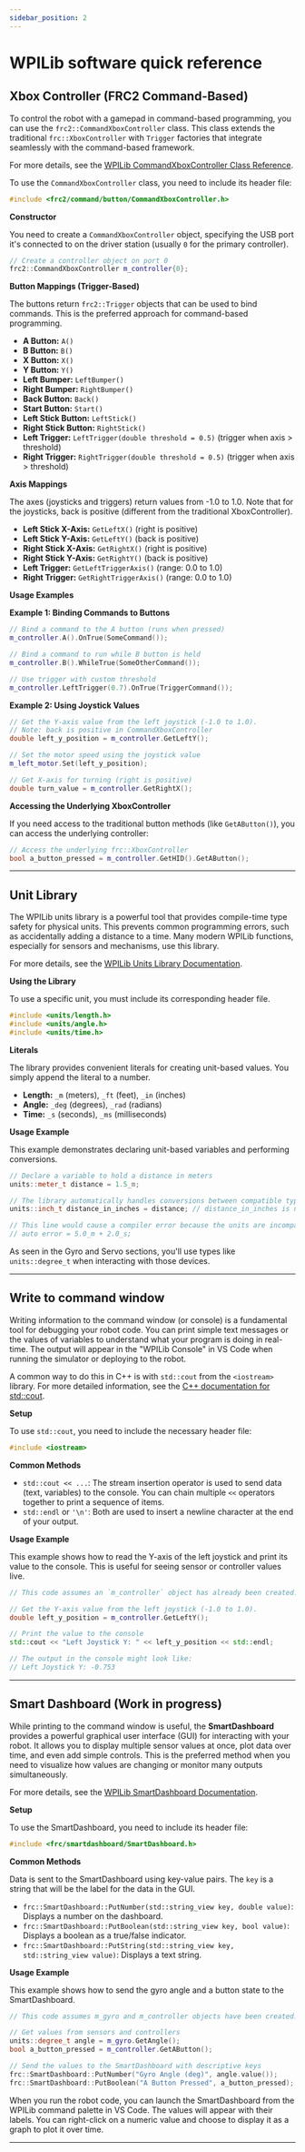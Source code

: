 ```yaml
---
sidebar_position: 2
---
```

# WPILib software quick reference

## Xbox Controller (FRC2 Command-Based)

 To control the robot with a gamepad in command-based programming, you can use the `frc2::CommandXboxController` class. This class extends the traditional `frc::XboxController` with `Trigger` factories that integrate seamlessly with the command-based framework.

 For more details, see the [WPILib CommandXboxController Class Reference](https://github.wpilib.org/allwpilib/docs/release/cpp/classfrc2_1_1_command_xbox_controller.html).

 To use the `CommandXboxController` class, you need to include its header file:

 ```cpp
 #include <frc2/command/button/CommandXboxController.h>
 ```

 **Constructor**

 You need to create a `CommandXboxController` object, specifying the USB port it's connected to on the driver station (usually `0` for the primary controller).

 ```cpp
 // Create a controller object on port 0
 frc2::CommandXboxController m_controller{0};
 ```

 **Button Mappings (Trigger-Based)**

 The buttons return `frc2::Trigger` objects that can be used to bind commands. This is the preferred approach for command-based programming.

 *   **A Button:** `A()`
 *   **B Button:** `B()`
 *   **X Button:** `X()`
 *   **Y Button:** `Y()`
 *   **Left Bumper:** `LeftBumper()`
 *   **Right Bumper:** `RightBumper()`
 *   **Back Button:** `Back()`
 *   **Start Button:** `Start()`
 *   **Left Stick Button:** `LeftStick()`
 *   **Right Stick Button:** `RightStick()`
 *   **Left Trigger:** `LeftTrigger(double threshold = 0.5)` (trigger when axis > threshold)
 *   **Right Trigger:** `RightTrigger(double threshold = 0.5)` (trigger when axis > threshold)

 **Axis Mappings**

 The axes (joysticks and triggers) return values from -1.0 to 1.0. Note that for the joysticks, back is positive (different from the traditional XboxController).

 *   **Left Stick X-Axis:** `GetLeftX()` (right is positive)
 *   **Left Stick Y-Axis:** `GetLeftY()` (back is positive)
 *   **Right Stick X-Axis:** `GetRightX()` (right is positive)
 *   **Right Stick Y-Axis:** `GetRightY()` (back is positive)
 *   **Left Trigger:** `GetLeftTriggerAxis()` (range: 0.0 to 1.0)
 *   **Right Trigger:** `GetRightTriggerAxis()` (range: 0.0 to 1.0)

 **Usage Examples**

 **Example 1: Binding Commands to Buttons**
 ```cpp
 // Bind a command to the A button (runs when pressed)
 m_controller.A().OnTrue(SomeCommand());

 // Bind a command to run while B button is held
 m_controller.B().WhileTrue(SomeOtherCommand());

 // Use trigger with custom threshold
 m_controller.LeftTrigger(0.7).OnTrue(TriggerCommand());
 ```

 **Example 2: Using Joystick Values**
 ```cpp
 // Get the Y-axis value from the left joystick (-1.0 to 1.0).
 // Note: back is positive in CommandXboxController
 double left_y_position = m_controller.GetLeftY();

 // Set the motor speed using the joystick value
 m_left_motor.Set(left_y_position);

 // Get X-axis for turning (right is positive)
 double turn_value = m_controller.GetRightX();
 ```

 **Accessing the Underlying XboxController**

 If you need access to the traditional button methods (like `GetAButton()`), you can access the underlying controller:

 ```cpp
 // Access the underlying frc::XboxController
 bool a_button_pressed = m_controller.GetHID().GetAButton();
 ```
_____________________________________________________________________________________________________________________________________________________

## Unit Library

 The WPILib units library is a powerful tool that provides compile-time type safety for physical units. This prevents common programming errors, such as accidentally adding a distance to a time. Many modern WPILib functions, especially for sensors and mechanisms, use this library.

 For more details, see the [WPILib Units Library Documentation](https://docs.wpilib.org/en/stable/docs/software/basic-programming/cpp-units.html).

 **Using the Library**

 To use a specific unit, you must include its corresponding header file.

 ```cpp
 #include <units/length.h>
 #include <units/angle.h>
 #include <units/time.h>
 ```

 **Literals**

 The library provides convenient literals for creating unit-based values. You simply append the literal to a number.

 *   **Length:** `_m` (meters), `_ft` (feet), `_in` (inches)
 *   **Angle:** `_deg` (degrees), `_rad` (radians)
 *   **Time:** `_s` (seconds), `_ms` (milliseconds)

 **Usage Example**

 This example demonstrates declaring unit-based variables and performing conversions.

 ```cpp
 // Declare a variable to hold a distance in meters
 units::meter_t distance = 1.5_m;

 // The library automatically handles conversions between compatible types
 units::inch_t distance_in_inches = distance; // distance_in_inches is now ~59.055

 // This line would cause a compiler error because the units are incompatible
 // auto error = 5.0_m + 2.0_s; 
 ```

 As seen in the Gyro and Servo sections, you'll use types like `units::degree_t` when interacting with those devices.
_____________________________________________________________________________________________________________________________________________________

## Write to command window

 Writing information to the command window (or console) is a fundamental tool for debugging your robot code. You can print simple text messages or the values of variables to understand what your program is doing in real-time. The output will appear in the "WPILib Console" in VS Code when running the simulator or deploying to the robot.

 A common way to do this in C++ is with `std::cout` from the `<iostream>` library. For more detailed information, see the [C++ documentation for std::cout](https://en.cppreference.com/w/cpp/io/cout).

 **Setup**

 To use `std::cout`, you need to include the necessary header file:

 ```cpp
 #include <iostream>
 ```

 **Common Methods**

 *   `std::cout << ...`: The stream insertion operator is used to send data (text, variables) to the console. You can chain multiple `<<` operators together to print a sequence of items.
 *   `std::endl` or `'\n'`: Both are used to insert a newline character at the end of your output.

 **Usage Example**

 This example shows how to read the Y-axis of the left joystick and print its value to the console. This is useful for seeing sensor or controller values live.

 ```cpp
 // This code assumes an `m_controller` object has already been created.

 // Get the Y-axis value from the left joystick (-1.0 to 1.0).
 double left_y_position = m_controller.GetLeftY();

 // Print the value to the console
 std::cout << "Left Joystick Y: " << left_y_position << std::endl;

 // The output in the console might look like:
 // Left Joystick Y: -0.753
 ```
_____________________________________________________________________________________________________________________________________________________

## Smart Dashboard (Work in progress)

 While printing to the command window is useful, the **SmartDashboard** provides a powerful graphical user interface (GUI) for interacting with your robot. It allows you to display multiple sensor values at once, plot data over time, and even add simple controls. This is the preferred method when you need to visualize how values are changing or monitor many outputs simultaneously.

 For more details, see the [WPILib SmartDashboard Documentation](https://docs.wpilib.org/en/stable/docs/software/dashboards/smartdashboard/index.html).

 **Setup**

 To use the SmartDashboard, you need to include its header file:

 ```cpp
 #include <frc/smartdashboard/SmartDashboard.h>
 ```

 **Common Methods**

 Data is sent to the SmartDashboard using key-value pairs. The `key` is a string that will be the label for the data in the GUI.

 *   `frc::SmartDashboard::PutNumber(std::string_view key, double value)`: Displays a number on the dashboard.
 *   `frc::SmartDashboard::PutBoolean(std::string_view key, bool value)`: Displays a boolean as a true/false indicator.
 *   `frc::SmartDashboard::PutString(std::string_view key, std::string_view value)`: Displays a text string.

 **Usage Example**

 This example shows how to send the gyro angle and a button state to the SmartDashboard.

 ```cpp
 // This code assumes m_gyro and m_controller objects have been created.

 // Get values from sensors and controllers
 units::degree_t angle = m_gyro.GetAngle();
 bool a_button_pressed = m_controller.GetAButton();

 // Send the values to the SmartDashboard with descriptive keys
 frc::SmartDashboard::PutNumber("Gyro Angle (deg)", angle.value());
 frc::SmartDashboard::PutBoolean("A Button Pressed", a_button_pressed);
 ```

 When you run the robot code, you can launch the SmartDashboard from the WPILib command palette in VS Code. The values will appear with their labels. You can right-click on a numeric value and choose to display it as a graph to plot it over time.
_____________________________________________________________________________________________________________________________________________________